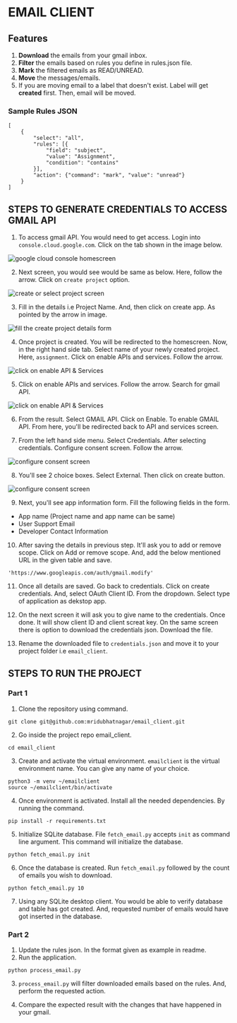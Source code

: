 # EMAIL CLIENT

## Features

1. **Download** the emails from your gmail inbox.
2. **Filter** the emails based on rules you define in rules.json file.
3. **Mark** the filtered emails as READ/UNREAD.
4. **Move** the messages/emails. 
5. If you are moving email to a label that doesn't exist. Label will get **created** first. Then, email will be moved.

### Sample Rules JSON

```
[
    {
        "select": "all",
        "rules": [{
            "field": "subject",
            "value": "Assignment",
            "condition": "contains"
        }],
        "action": {"command": "mark", "value": "unread"}
    }
]
```

## STEPS TO GENERATE CREDENTIALS TO ACCESS GMAIL API

1. To access gmail API. You would need to get access. Login into 
`console.cloud.google.com`. Click on the tab shown in the image below. 

![google cloud console homescreen](/screenshots/homescreen.png)

2. Next screen, you would see would be same as below. Here, follow the arrow.
Click on `create project` option.

![create or select project screen](/screenshots/create_project_1.png)

3. Fill in the details i.e Project Name. And, then click on create app. 
As pointed by the arrow in image.

![fill the create project details form](/screenshots/create_project_2.png)

4. Once project is created. You will be redirected to the homescreen. 
Now, in the right hand side tab. Select name of your newly created project.
Here, `assignment`. Click on enable APIs and services. Follow the arrow.

![click on enable API & Services](/screenshots/api_services_1.png)

5. Click on enable APIs and services. Follow the arrow. Search
for gmail API.

![click on enable API & Services](/screenshots/api_services_2.png)

6. From the result. Select GMAIL API. Click on Enable. 
To enable GMAIL API. From here, you'll be redirected back to API and services screen. 

7. From the left hand side menu. Select Credentials. After selecting credentials. Configure consent screen. Follow the arrow.

![configure consent screen](/screenshots/configure_consent_screen.png)

8. You'll see 2 choice boxes. Select External. Then click on create button.

![configure consent screen](/screenshots/consent_screen_2.png)

9. Next, you'll see app information form. Fill the following fields in the form. 
- App name (Project name and app name can be same)
- User Support Email
- Developer Contact Information

10. After saving the details in previous step. It'll ask you to add or remove
scope. Click on Add or remove scope. And, add the below mentioned URL in the
given table and save.

```
'https://www.googleapis.com/auth/gmail.modify'

```
11. Once all details are saved. Go back to credentials. Click on create credentials. And, select OAuth Client ID. From the dropdown. Select
type of application as dekstop app. 

12. On the next screen it will ask you to give name to the credentials. 
Once done. It will show client ID and client screat key. On the
same screen there is option to download the credentials json. 
Download the file. 

13. Rename the downloaded file to `credentials.json` and move it to 
your project folder i.e `email_client`.



## STEPS TO RUN THE PROJECT

### Part 1

1. Clone the repository using command.

```
git clone git@github.com:mridubhatnagar/email_client.git

```

2. Go inside the project repo email_client. 

```
cd email_client
```

3. Create and activate the virtual environment.
`emailclient` is the virtual environment name. You can give any name of your choice.

```
python3 -m venv ~/emailclient
source ~/emailclient/bin/activate
```

4. Once environment is activated. Install all the needed dependencies.
By running the command.

```
pip install -r requirements.txt
```

5. Initialize SQLite database. File `fetch_email.py` accepts `init` as
command line argument. This command will initialize the database. 

```
python fetch_email.py init
```

6. Once the database is created. Run `fetch_email.py` followed by the count of emails you wish to download. 

```
python fetch_email.py 10
```
7. Using any SQLite desktop client. You would be able to verify database and table has got created. And, requested number of emails would have got inserted
in the database. 


### Part 2

1. Update the rules json. In the format given as example in readme.
2. Run the application.
```
python process_email.py
```
3. `process_email.py` will filter downloaded emails based on the rules. And, perform the requested action.

4. Compare the expected result with the changes that have happened in your gmail.
